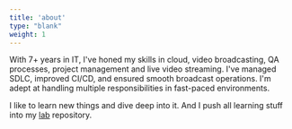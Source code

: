 ```yaml
---
title: 'about'
type: "blank"
weight: 1
---
```

With 7+ years in IT, I've honed my skills in cloud, video broadcasting, QA processes, project management and live video streaming.
I've managed SDLC, improved CI/CD, and ensured smooth broadcast operations. 
I'm adept at handling multiple responsibilities in fast-paced environments.

  <p>
    I like to learn new things and dive deep into it. And I push all learning stuff into my 
      <a target="_blank" rel="noopener noreferrer" href="https://github.com/avramukk/lab.git">lab</a> repository.
  </p>